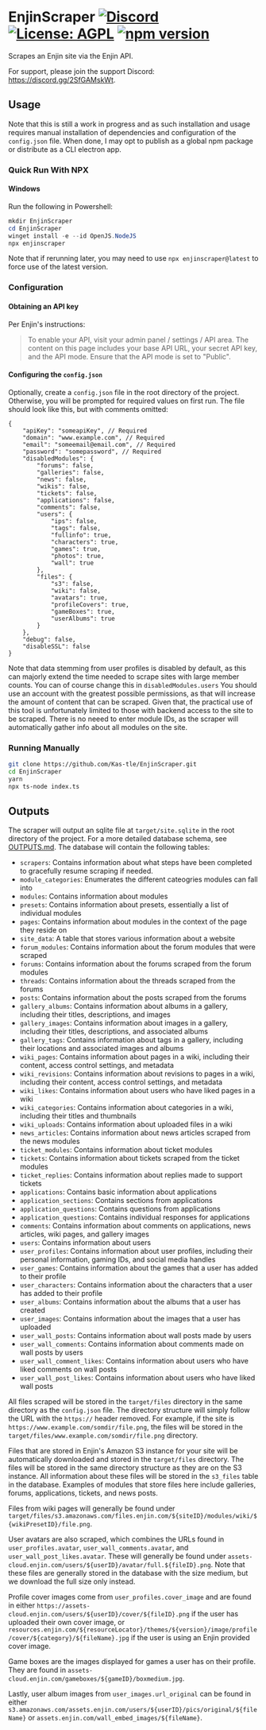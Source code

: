 # EnjinScraper [![Discord](https://img.shields.io/discord/1099765247344128093.svg?color=%237289da&label=discord)](https://discord.gg/2SfGAMskWt) [![License: AGPL](https://img.shields.io/badge/license-AGPL-blue.svg)](LICENSE) [![npm version](https://badge.fury.io/js/enjinscraper.svg)](https://badge.fury.io/js/enjinscraper)

Scrapes an Enjin site via the Enjin API.

For support, please join the support Discord: https://discord.gg/2SfGAMskWt.

## Usage

Note that this is still a work in progress and as such installation and usage requires manual installation of dependencies and configuration of the `config.json` file. When done, I may opt to publish as a global npm package or distribute as a CLI electron app.

### Quick Run With NPX

#### Windows

Run the following in Powershell:

```ps1
mkdir EnjinScraper
cd EnjinScraper
winget install -e --id OpenJS.NodeJS
npx enjinscraper
```

Note that if rerunning later, you may need to use `npx enjinscraper@latest` to force use of the latest version.

### Configuration

#### Obtaining an API key

Per Enjin's instructions:

> To enable your API, visit your admin panel / settings / API area. The content on this page includes your base API URL, your secret API key, and the API mode. Ensure that the API mode is set to "Public".

#### Configuring the `config.json`

Optionally, create a `config.json` file in the root directory of the project. Otherwise, you will be prompted for required values on first run. The file should look like this, but with comments omitted:

```jsonc
{
    "apiKey": "someapiKey", // Required
    "domain": "www.example.com", // Required
    "email": "someemail@email.com", // Required
    "password": "somepassword", // Required
    "disabledModules": {
        "forums": false,
        "galleries": false,
        "news": false,
        "wikis": false,
        "tickets": false,
        "applications": false,
        "comments": false,
        "users": {
            "ips": false,
            "tags": false,
            "fullinfo": true,
            "characters": true,
            "games": true,
            "photos": true,
            "wall": true
        },
        "files": {
            "s3": false,
            "wiki": false,
            "avatars": true,
            "profileCovers": true,
            "gameBoxes": true,
            "userAlbums": true
        }
    },
    "debug": false,
    "disableSSL": false
}
```

Note that data stemming from user profiles is disabled by default, as this can majorly extend the time needed to scrape sites with large member counts. You can of course change this in `disabledModules.users` You should use an account with the greatest possible permissions, as that will increase the amount of content that can be scraped. Given that, the practical use of this tool is unfortunately limited to those with backend access to the site to be scraped. There is no neeed to enter module IDs, as the scraper will automatically gather info about all modules on the site.

### Running Manually

```bash
git clone https://github.com/Kas-tle/EnjinScraper.git
cd EnjinScraper
yarn
npx ts-node index.ts
```

## Outputs

The scraper will output an sqlite file at `target/site.sqlite` in the root directory of the project. For a more detailed database schema, see [OUTPUTS.md](OUTPUTS.md). The database will contain the following tables:
- `scrapers`: Contains information about what steps have been completed to gracefully resume scraping if needed.
- `module_categories`: Enumerates the different cateogries modules can fall into
- `modules`: Contains information about modules
- `presets`: Contains information about presets, essentially a list of individual modules
- `pages`: Contains information about modules in the context of the page they reside on
- `site_data`: A table that stores various information about a website
- `forum_modules`: Contains information about the forum modules that were scraped
- `forums`: Contains information about the forums scraped from the forum modules
- `threads`: Contains information about the threads scraped from the forums
- `posts`: Contains information about the posts scraped from the forums
- `gallery_albums`: Contains information about albums in a gallery, including their titles, descriptions, and images
- `gallery_images`: Contains information about images in a gallery, including their titles, descriptions, and associated albums
- `gallery_tags`: Contains information about tags in a gallery, including their locations and associated images and albums
- `wiki_pages`: Contains information about pages in a wiki, including their content, access control settings, and metadata
- `wiki_revisions`: Contains information about revisions to pages in a wiki, including their content, access control settings, and metadata
- `wiki_likes`: Contains information about users who have liked pages in a wiki
- `wiki_categories`: Contains information about categories in a wiki, including their titles and thumbnails
- `wiki_uploads`: Contains information about uploaded files in a wiki
- `news_articles`: Contains information about news articles scraped from the news modules
- `ticket_modules`: Contains information about ticket modules
- `tickets`: Contains information about tickets scraped from the ticket modules
- `ticket_replies`: Contains information about replies made to support tickets
- `applications`: Contains basic information about applications
- `application_sections`: Contains sections from applications
- `application_questions`: Contains questions from applications
- `application_questions`: Contains individual responses for applications
- `comments`: Contains information about comments on applications, news articles, wiki pages, and gallery images
- `users`: Contains information about users
- `user_profiles`: Contains information about user profiles, including their personal information, gaming IDs, and social media handles
- `user_games`: Contains information about the games that a user has added to their profile
- `user_characters`: Contains information about the characters that a user has added to their profile
- `user_albums`: Contains information about the albums that a user has created
- `user_images`: Contains information about the images that a user has uploaded
- `user_wall_posts`: Contains information about wall posts made by users
- `user_wall_comments`: Contains information about comments made on wall posts by users
- `user_wall_comment_likes`: Contains information about users who have liked comments on wall posts
- `user_wall_post_likes`: Contains information about users who have liked wall posts


All files scraped will be stored in the `target/files` directory in the same directory as the `config.json` file. The directory structure will simply follow the URL with the `https://` header removed. For example, if the site is `https://www.example.com/somdir/file.png`, the files will be stored in the `target/files/www.example.com/somdir/file.png` directory.

Files that are stored in Enjin's Amazon S3 instance for your site will be automatically downloaded and stored in the `target/files` directory. The files will be stored in the same directory structure as they are on the S3 instance.  All information about these files will be stored in the `s3_files` table in the database. Examples of modules that store files here include galleries, forums, applications, tickets, and news posts.

Files from wiki pages will generally be found under `target/files/s3.amazonaws.com/files.enjin.com/${siteID}/modules/wiki/${wikiPresetID}/file.png`.

User avatars are also scraped, which combines the URLs found in `user_profiles.avatar`, `user_wall_comments.avatar`, and `user_wall_post_likes.avatar`. These will generally be found under `assets-cloud.enjin.com/users/${userID}/avatar/full.${fileID}.png`. Note that these files are generally stored in the database with the size medium, but we download the full size only instead.

Profile cover images come from `user_profiles.cover_image` and are found in either `https://assets-cloud.enjin.com/users/${userID}/cover/${fileID}.png` if the user has uploaded their own cover image, or `resources.enjin.com/${resourceLocator}/themes/${version}/image/profile/cover/${category}/${fileName}.jpg` if the user is using an Enjin provided cover image.

Game boxes are the images displayed for games a user has on their profile. They are found in `assets-cloud.enjin.com/gameboxes/${gameID}/boxmedium.jpg`.

Lastly, user album images from `user_images.url_original` can be found in either `s3.amazonaws.com/assets.enjin.com/users/${userID}/pics/original/${fileName}` or `assets.enjin.com/wall_embed_images/${fileName}`.